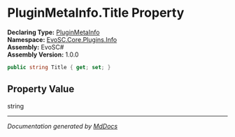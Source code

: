 ﻿<!--  
  <auto-generated>   
    The contents of this file were generated by a tool.  
    Changes to this file may be list if the file is regenerated  
  </auto-generated>   
-->

# PluginMetaInfo.Title Property

**Declaring Type:** [PluginMetaInfo](../index.md)  
**Namespace:** [EvoSC.Core.Plugins.Info](../../index.md)  
**Assembly:** EvoSC\#  
**Assembly Version:** 1.0.0

```csharp
public string Title { get; set; }
```

## Property Value

string

___

*Documentation generated by [MdDocs](https://github.com/ap0llo/mddocs)*
